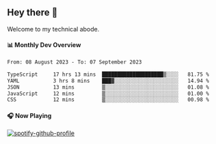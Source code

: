 ## Hey there 👋

Welcome to my technical abode.

#### 📊 Monthly Dev Overview
<!--START_SECTION:waka-->

```txt
From: 08 August 2023 - To: 07 September 2023

TypeScript     17 hrs 13 mins  ████████████████████▒░░░░   81.75 %
YAML           3 hrs 8 mins    ███▓░░░░░░░░░░░░░░░░░░░░░   14.94 %
JSON           13 mins         ▒░░░░░░░░░░░░░░░░░░░░░░░░   01.08 %
JavaScript     12 mins         ▒░░░░░░░░░░░░░░░░░░░░░░░░   01.00 %
CSS            12 mins         ▒░░░░░░░░░░░░░░░░░░░░░░░░   00.98 %
```

<!--END_SECTION:waka-->

#### 🎧 Now Playing

[![spotify-github-profile](https://spotify-github-profile.vercel.app/api/view?uid=james2mid&cover_image=true&theme=natemoo-re)](https://open.spotify.com/user/james2mid?si=2b3baf2b09cb499e)
